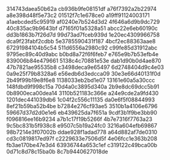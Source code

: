 314743daea50b62a
cb936b9fe08151df
a76f7392a2b22974
a8e398d48f5e73c2
01512f7c1e678ce0
a19ff91124003171
a1aebcded5c95919
af0240e7b524d3d2
4f646a6d9b9dc729
40c835ac9b9643bf
d7165f01a5328a51
abcc22e6eb60190c
dd3b1863b7f26d7d
99d73ad7fceb939d
1e20ec4309966758
dca9f23fabf2cdbb
5e3785590431f187
4bcf2ec88363aae8
67291984104b5c54
511d6556a2980c92
c99fe85d31912abc
9795ec89c40d9abc
b0bd8a72f6f6feb7
e765e9b7b53efb4e
839006b84e479661
5138c4c70881e53e
dab1d90b0d4ae870
47b7821ae95535b8
c3498deca9e65497
6d2748404d9c4e03
0a9e25f79b8328a6
e56edb6d3edcca09
30e3e66d40131f0d
2b49f99b19e8f6e8
1138033eb2bd1e07
13161e60a5a30ccc
148fdbd9f998c15a
70d4a0c3895d340a
2b9e8dc69dcc5b91
0b8900eca00dea14
3110b521183c366e
a24e9cde2a9fd430
1201dec441039db6
1c04f2c556c11135
da0e6f5f08844993
8ef21b59ba52b4be
b7284e276cf93ae5
3510b1a4106e6796
59667d37d2d0e1e6
eb439625da7f651a
9cdf3b1f9be3bb90
f096816ee16b9234
a7b1c17f19b5266f
4b7e7316f7763a23
9c5bc831b5f938c8
e9507c5b19a24fc0
3216a604efb69867
98b7214e3f07002b
ddae928f1adad778
a64d882af7de0310
cd3c0819817ed97f
c2229633e7506d5f
4e06fcc1e363b208
fb3ae170be47e3d4
63936744a653c1ef
c319122c49bca00b
0d71c8d78c15ba0b
8c7b9440627018de
